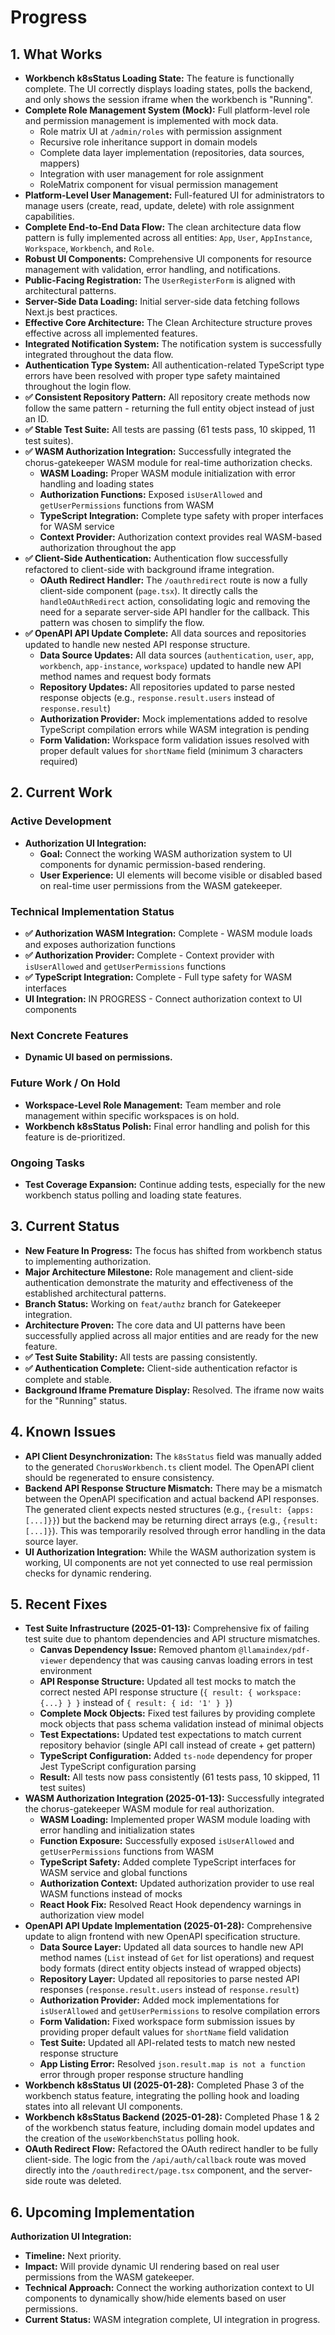 # Progress

## 1. What Works

- **Workbench k8sStatus Loading State:** The feature is functionally complete. The UI correctly displays loading states, polls the backend, and only shows the session iframe when the workbench is "Running".
- **Complete Role Management System (Mock):** Full platform-level role and permission management is implemented with mock data.
  - Role matrix UI at `/admin/roles` with permission assignment
  - Recursive role inheritance support in domain models
  - Complete data layer implementation (repositories, data sources, mappers)
  - Integration with user management for role assignment
  - RoleMatrix component for visual permission management
- **Platform-Level User Management:** Full-featured UI for administrators to manage users (create, read, update, delete) with role assignment capabilities.
- **Complete End-to-End Data Flow:** The clean architecture data flow pattern is fully implemented across all entities: `App`, `User`, `AppInstance`, `Workspace`, `Workbench`, and `Role`.
- **Robust UI Components:** Comprehensive UI components for resource management with validation, error handling, and notifications.
- **Public-Facing Registration:** The `UserRegisterForm` is aligned with architectural patterns.
- **Server-Side Data Loading:** Initial server-side data fetching follows Next.js best practices.
- **Effective Core Architecture:** The Clean Architecture structure proves effective across all implemented features.
- **Integrated Notification System:** The notification system is successfully integrated throughout the data flow.
- **Authentication Type System:** All authentication-related TypeScript type errors have been resolved with proper type safety maintained throughout the login flow.
- **✅ Consistent Repository Pattern:** All repository create methods now follow the same pattern - returning the full entity object instead of just an ID.
- **✅ Stable Test Suite:** All tests are passing (61 tests pass, 10 skipped, 11 test suites).
- **✅ WASM Authorization Integration:** Successfully integrated the chorus-gatekeeper WASM module for real-time authorization checks.
  - **WASM Loading:** Proper WASM module initialization with error handling and loading states
  - **Authorization Functions:** Exposed `isUserAllowed` and `getUserPermissions` functions from WASM
  - **TypeScript Integration:** Complete type safety with proper interfaces for WASM service
  - **Context Provider:** Authorization context provides real WASM-based authorization throughout the app
- **✅ Client-Side Authentication:** Authentication flow successfully refactored to client-side with background iframe integration.
  - **OAuth Redirect Handler:** The `/oauthredirect` route is now a fully client-side component (`page.tsx`). It directly calls the `handleOAuthRedirect` action, consolidating logic and removing the need for a separate server-side API handler for the callback. This pattern was chosen to simplify the flow.
- **✅ OpenAPI API Update Complete:** All data sources and repositories updated to handle new nested API response structure.
  - **Data Source Updates:** All data sources (`authentication`, `user`, `app`, `workbench`, `app-instance`, `workspace`) updated to handle new API method names and request body formats
  - **Repository Updates:** All repositories updated to parse nested response objects (e.g., `response.result.users` instead of `response.result`)
  - **Authorization Provider:** Mock implementations added to resolve TypeScript compilation errors while WASM integration is pending
  - **Form Validation:** Workspace form validation issues resolved with proper default values for `shortName` field (minimum 3 characters required)

## 2. Current Work

### Active Development

- **Authorization UI Integration:**
  - **Goal:** Connect the working WASM authorization system to UI components for dynamic permission-based rendering.
  - **User Experience:** UI elements will become visible or disabled based on real-time user permissions from the WASM gatekeeper.

### Technical Implementation Status

- **✅ Authorization WASM Integration:** Complete - WASM module loads and exposes authorization functions
- **✅ Authorization Provider:** Complete - Context provider with `isUserAllowed` and `getUserPermissions` functions
- **✅ TypeScript Integration:** Complete - Full type safety for WASM interfaces
- **UI Integration:** IN PROGRESS - Connect authorization context to UI components

### Next Concrete Features

- **Dynamic UI based on permissions.**

### Future Work / On Hold

- **Workspace-Level Role Management:** Team member and role management within specific workspaces is on hold.
- **Workbench k8sStatus Polish:** Final error handling and polish for this feature is de-prioritized.

### Ongoing Tasks

- **Test Coverage Expansion:** Continue adding tests, especially for the new workbench status polling and loading state features.

## 3. Current Status

- **New Feature In Progress:** The focus has shifted from workbench status to implementing authorization.
- **Major Architecture Milestone:** Role management and client-side authentication demonstrate the maturity and effectiveness of the established architectural patterns.
- **Branch Status:** Working on `feat/authz` branch for Gatekeeper integration.
- **Architecture Proven:** The core data and UI patterns have been successfully applied across all major entities and are ready for the new feature.
- **✅ Test Suite Stability:** All tests are passing consistently.
- **✅ Authentication Complete:** Client-side authentication refactor is complete and stable.
- **Background Iframe Premature Display:** Resolved. The iframe now waits for the "Running" status.

## 4. Known Issues

- **API Client Desynchronization:** The `k8sStatus` field was manually added to the generated `ChorusWorkbench.ts` client model. The OpenAPI client should be regenerated to ensure consistency.
- **Backend API Response Structure Mismatch:** There may be a mismatch between the OpenAPI specification and actual backend API responses. The generated client expects nested structures (e.g., `{result: {apps: [...]}}`) but the backend may be returning direct arrays (e.g., `{result: [...]}`). This was temporarily resolved through error handling in the data source layer.
- **UI Authorization Integration:** While the WASM authorization system is working, UI components are not yet connected to use real permission checks for dynamic rendering.

## 5. Recent Fixes

- **Test Suite Infrastructure (2025-01-13):** Comprehensive fix of failing test suite due to phantom dependencies and API structure mismatches.
  - **Canvas Dependency Issue:** Removed phantom `@llamaindex/pdf-viewer` dependency that was causing canvas loading errors in test environment
  - **API Response Structure:** Updated all test mocks to match the correct nested API response structure (`{ result: { workspace: {...} } }` instead of `{ result: { id: '1' } }`)
  - **Complete Mock Objects:** Fixed test failures by providing complete mock objects that pass schema validation instead of minimal objects
  - **Test Expectations:** Updated test expectations to match current repository behavior (single API call instead of create + get pattern)
  - **TypeScript Configuration:** Added `ts-node` dependency for proper Jest TypeScript configuration parsing
  - **Result:** All tests now pass consistently (61 tests pass, 10 skipped, 11 test suites)
- **WASM Authorization Integration (2025-01-13):** Successfully integrated the chorus-gatekeeper WASM module for real authorization.
  - **WASM Loading:** Implemented proper WASM module loading with error handling and initialization states
  - **Function Exposure:** Successfully exposed `isUserAllowed` and `getUserPermissions` functions from WASM
  - **TypeScript Safety:** Added complete TypeScript interfaces for WASM service and global functions
  - **Authorization Context:** Updated authorization provider to use real WASM functions instead of mocks
  - **React Hook Fix:** Resolved React Hook dependency warnings in authorization view model
- **OpenAPI API Update Implementation (2025-01-28):** Comprehensive update to align frontend with new OpenAPI specification structure.
  - **Data Source Layer:** Updated all data sources to handle new API method names (`List` instead of `Get` for list operations) and request body formats (direct entity objects instead of wrapped objects)
  - **Repository Layer:** Updated all repositories to parse nested API responses (`response.result.users` instead of `response.result`)
  - **Authorization Provider:** Added mock implementations for `isUserAllowed` and `getUserPermissions` to resolve compilation errors
  - **Form Validation:** Fixed workspace form submission issues by providing proper default values for `shortName` field validation
  - **Test Suite:** Updated all API-related tests to match new nested response structure
  - **App Listing Error:** Resolved `json.result.map is not a function` error through proper response structure handling
- **Workbench k8sStatus UI (2025-01-28):** Completed Phase 3 of the workbench status feature, integrating the polling hook and loading states into all relevant UI components.
- **Workbench k8sStatus Backend (2025-01-28):** Completed Phase 1 & 2 of the workbench status feature, including domain model updates and the creation of the `useWorkbenchStatus` polling hook.
- **OAuth Redirect Flow:** Refactored the OAuth redirect handler to be fully client-side. The logic from the `/api/auth/callback` route was moved directly into the `/oauthredirect/page.tsx` component, and the server-side route was deleted.

## 6. Upcoming Implementation

**Authorization UI Integration:**

- **Timeline:** Next priority.
- **Impact:** Will provide dynamic UI rendering based on real user permissions from the WASM gatekeeper.
- **Technical Approach:** Connect the working authorization context to UI components to dynamically show/hide elements based on user permissions.
- **Current Status:** WASM integration complete, UI integration in progress.

